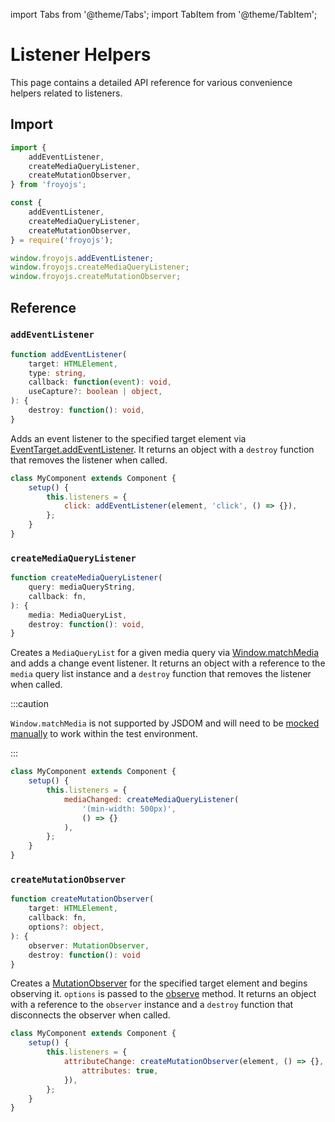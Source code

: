 import Tabs from '@theme/Tabs';
import TabItem from '@theme/TabItem';

# Listener Helpers

This page contains a detailed API reference for various convenience helpers related to listeners.

## Import

<Tabs>
<TabItem value="es6" label="ES6" default>

```js
import {
    addEventListener,
    createMediaQueryListener,
    createMutationObserver,
} from 'froyojs';
```

</TabItem>
<TabItem value="commonjs" label="CommonJS">

```js
const {
    addEventListener,
    createMediaQueryListener,
    createMutationObserver,
} = require('froyojs');
```

</TabItem>
<TabItem value="browser" label="Browser (CDN)">

```js
window.froyojs.addEventListener;
window.froyojs.createMediaQueryListener;
window.froyojs.createMutationObserver;
```

</TabItem>
</Tabs>

## Reference

### `addEventListener`

```ts
function addEventListener(
    target: HTMLElement,
    type: string,
    callback: function(event): void,
    useCapture?: boolean | object,
): {
    destroy: function(): void,
}
```

Adds an event listener to the specified target element via [EventTarget.addEventListener](https://developer.mozilla.org/en-US/docs/Web/API/EventTarget/addEventListener). It returns an object with a `destroy` function that removes the listener when called.

```js
class MyComponent extends Component {
    setup() {
        this.listeners = {
            click: addEventListener(element, 'click', () => {}),
        };
    }
}
```

### `createMediaQueryListener`

```ts
function createMediaQueryListener(
    query: mediaQueryString,
    callback: fn,
): {
    media: MediaQueryList,
    destroy: function(): void,
}
```

Creates a `MediaQueryList` for a given media query via [Window.matchMedia](https://developer.mozilla.org/en-US/docs/Web/API/Window/matchMedia) and adds a change event listener. It returns an object with a reference to the `media` query list instance and a `destroy` function that removes the listener when called.

:::caution

`Window.matchMedia` is not supported by JSDOM and will need to be [mocked manually](https://jestjs.io/docs/26.x/manual-mocks#mocking-methods-which-are-not-implemented-in-jsdom) to work within the test environment.

:::

```js
class MyComponent extends Component {
    setup() {
        this.listeners = {
            mediaChanged: createMediaQueryListener(
                '(min-width: 500px)',
                () => {}
            ),
        };
    }
}
```

### `createMutationObserver`

```ts
function createMutationObserver(
    target: HTMLElement,
    callback: fn,
    options?: object,
): {
    observer: MutationObserver,
    destroy: function(): void
}
```

Creates a [MutationObserver](https://developer.mozilla.org/en-US/docs/Web/API/MutationObserver) for the specified target element and begins observing it. `options` is passed to the [observe](https://developer.mozilla.org/en-US/docs/Web/API/MutationObserver/observe) method. It returns an object with a reference to the `observer` instance and a `destroy` function that disconnects the observer when called.

```js
class MyComponent extends Component {
    setup() {
        this.listeners = {
            attributeChange: createMutationObserver(element, () => {}, {
                attributes: true,
            }),
        };
    }
}
```
